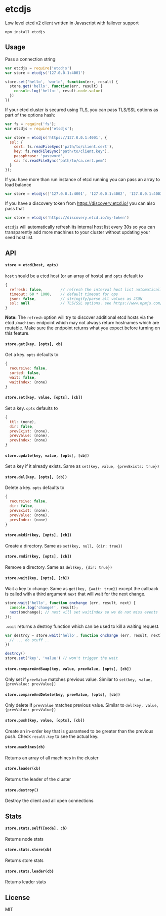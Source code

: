 # etcdjs

Low level etcd v2 client written in Javascript with failover support

```
npm install etcdjs
```

## Usage

Pass a connection string

``` js
var etcdjs = require('etcdjs')
var store = etcdjs('127.0.0.1:4001')

store.set('hello', 'world', function(err, result) {
  store.get('hello', function(err, result) {
    console.log('hello:', result.node.value)
  })
})
```

If your etcd cluster is secured using TLS, you can pass TLS/SSL options as part of the options hash:

```js
var fs = require('fs');
var etcdjs = require('etcdjs');

var store = etcdjs('https://127.0.0.1:4001', {
  ssl: {
    cert: fs.readFileSync('path/to/client.cert'),
    key: fs.readFileSync('path/to/client.key'),
    passphrase: 'password',
    ca: fs.readFileSync('path/to/ca.cert.pem')
  }
});
```

If you have more than run instance of etcd running you can pass an array to load balance

``` js
var store = etcdjs(['127.0.0.1:4001', '127.0.0.1:4002', '127.0.0.1:4003'])
```

If you have a discovery token from https://discovery.etcd.io/ you can also pass that

``` js
var store = etcdjs('https://discovery.etcd.io/my-token')
```

`etcdjs` will automatically refresh its internal host list every 30s so you can transparently
add more machines to your cluster without updating your seed host list.

## API

#### `store = etcd(host, opts)`

`host` should be a etcd host (or an array of hosts) and `opts` default to

``` js
{
  refresh: false,        // refresh the interval host list automatically
  timeout: 60 * 1000,    // default timeout for ops
  json: false,           // stringify/parse all values as JSON
  ssl: null              // TLS/SSL options. see https://www.npmjs.com/package/request#tlsssl-protocol
}
```

**Note:** The `refresh` option will try to discover additional etcd hosts via the etcd `/machines` endpoint which may not always return hostnames which are routable. Make sure the endpoint returns what you expect before turning on this feature.

#### `store.get(key, [opts], cb)`

Get a key. `opts` defaults to

``` js
{
  recursive: false,
  sorted: false,
  wait: false,
  waitIndex: (none)
}
```

#### `store.set(key, value, [opts], [cb])`

Set a key. `opts` defaults to

``` js
{
  ttl: (none),
  dir: false,
  prevExist: (none),
  prevValue: (none),
  prevIndex: (none)
}
```

#### `store.update(key, value, [opts], [cb])`

Set a key if it already exists. Same as `set(key, value, {prevExists: true})`

#### `store.del(key, [opts], [cb])`

Delete a key. `opts` defaults to

``` js
{
  recursive: false,
  dir: false,
  prevExist: (none),
  prevValue: (none),
  prevIndex: (none)
}
```

#### `store.mkdir(key, [opts], [cb])`

Create a directory. Same as `set(key, null, {dir: true})`

#### `store.rmdir(key, [opts], [cb])`

Remove a directory. Same as `del(key, {dir: true})`

#### `store.wait(key, [opts], [cb])`

Wait a key to change. Same as `get(key, {wait: true})` except the callback is called with a third argument `next` that will wait for the next change.

``` js
store.wait('hello', function onchange (err, result, next) {
  console.log('change!', result);
  next(onchange); // next will set waitIndex so we do not miss events
});
```

`.wait` returns a destroy function which can be used to kill a waiting request.

``` js
var destroy = store.wait('hello', function onchange (err, result, next) {
  // ... do stuff ..
})

destroy()
store.set('key', 'value') // won't trigger the wait
```

#### `store.compareAndSwap(key, value, prevValue, [opts], [cb])`

Only set if `prevValue` matches previous value. Similar to `set(key, value, {prevValue: prevValue})`

#### `store.compareAndDelete(key, prevValue, [opts], [cb])`

Only delete if `prevValue` matches previous value. Similar to `del(key, value, {prevValue: prevValue})`

#### `store.push(key, value, [opts], [cb])`

Create an in-order key that is guaranteed to be greater than the previous push. Check `result.key` to see the actual key.

#### `store.machines(cb)`

Returns an array of all machines in the cluster

#### `store.leader(cb)`

Returns the leader of the cluster

#### `store.destroy()`

Destroy the client and all open connections

## Stats

#### `store.stats.self([node], cb)`

Returns node stats

#### `store.stats.store(cb)`

Returns store stats

#### `store.stats.leader(cb)`

Returns leader stats

## License

MIT
